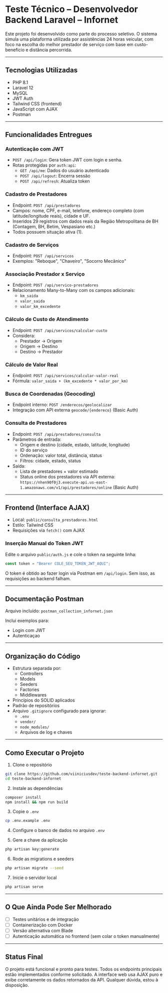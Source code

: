# Teste Técnico – Desenvolvedor Backend Laravel – Infornet

Este projeto foi desenvolvido como parte do processo seletivo. O sistema simula uma plataforma utilizada por assistências 24 horas veicular, com foco na escolha do melhor prestador de serviço com base em custo-benefício e distância percorrida.

---

## Tecnologias Utilizadas

- PHP 8.1
- Laravel 12
- MySQL
- JWT Auth
- Tailwind CSS (frontend)
- JavaScript com AJAX
- Postman

---

## Funcionalidades Entregues

### Autenticação com JWT

- `POST /api/login`: Gera token JWT com login e senha.
- Rotas protegidas por `auth:api`:
  - `GET /api/me`: Dados do usuário autenticado
  - `POST /api/logout`: Encerra sessão
  - `POST /api/refresh`: Atualiza token

### Cadastro de Prestadores

- Endpoint: `POST /api/prestadores`
- Campos: nome, CPF, e-mail, telefone, endereço completo (com latitude/longitude reais), cidade e UF.
- Inseridos 29 registros com dados reais da Região Metropolitana de BH (Contagem, BH, Betim, Vespasiano etc.)
- Todos possuem situação ativa (1).

### Cadastro de Serviços

- Endpoint: `POST /api/servicos`
- Exemplos: "Reboque", "Chaveiro", "Socorro Mecânico"

### Associação Prestador x Serviço

- Endpoint: `POST /api/servico-prestadores`
- Relacionamento Many-to-Many com os campos adicionais:
  - `km_saida`
  - `valor_saida`
  - `valor_km_excedente`

### Cálculo de Custo de Atendimento

- Endpoint: `POST /api/servicos/calcular-custo`
- Considera:
  - Prestador → Origem
  - Origem → Destino
  - Destino → Prestador

### Cálculo de Valor Real

- Endpoint: `POST /api/servicos/calcular-valor-real`
- Fórmula: `valor_saida + (km_excedente * valor_por_km)`

### Busca de Coordenadas (Geocoding)

- Endpoint interno: `POST /enderecos/geolocalizar`
- Integração com API externa `geocode/{endereco}` (Basic Auth)

### Consulta de Prestadores

- Endpoint: `POST /api/prestadores/consulta`
- Parâmetros de entrada:
  - Origem e destino (cidade, estado, latitude, longitude)
  - ID do serviço
  - Ordenação: valor total, distância, status
  - Filtros: cidade, estado, status
- Saída:
  - Lista de prestadores + valor estimado
  - Status online dos prestadores via API externa:
    `https://nhen90f0j3.execute-api.us-east-1.amazonaws.com/v1/api/prestadores/online` (Basic Auth)

---

## Frontend (Interface AJAX)

- Local: `public/consulta_prestadores.html`
- Estilo: Tailwind CSS
- Requisições via `fetch()` com AJAX

### Inserção Manual do Token JWT

Edite o arquivo `public/auth.js` e cole o token na seguinte linha:

```js
const token = "Bearer COLE_SEU_TOKEN_JWT_AQUI";
```

O token é obtido ao fazer login via Postman em `/api/login`. Sem isso, as requisições ao backend falham.

---

## Documentação Postman

Arquivo incluído: `postman_collection_infornet.json`

Inclui exemplos para:

- Login com JWT
- Autenticaçao

---

## Organização do Código

- Estrutura separada por:
  - Controllers
  - Models
  - Seeders
  - Factories
  - Middlewares
- Princípios do SOLID aplicados
- Padrão de repositórios
- Arquivo `.gitignore` configurado para ignorar:
  - `.env`
  - `vendor/`
  - `node_modules/`
  - Arquivos de log e chaves

---

## Como Executar o Projeto

1. Clone o repositório

```bash
git clone https://github.com/viiniciusdev/teste-backend-infornet.git
cd teste-backend-infornet
```

2. Instale as dependências

```bash
composer install
npm install && npm run build
```

3. Copie o `.env`

```bash
cp .env.example .env
```

4. Configure o banco de dados no arquivo `.env`

5. Gere a chave da aplicação

```bash
php artisan key:generate
```

6. Rode as migrations e seeders

```bash
php artisan migrate --seed
```

7. Inicie o servidor local

```bash
php artisan serve
```

---

## O Que Ainda Pode Ser Melhorado

- [ ] Testes unitários e de integração
- [ ] Containerização com Docker
- [ ] Versão alternativa com Blade
- [ ] Autenticação automática no frontend (sem colar o token manualmente)

---

## Status Final

O projeto está funcional e pronto para testes. Todos os endpoints principais estão implementados conforme solicitado. A interface web usa AJAX puro e exibe corretamente os dados retornados da API. Qualquer dúvida, estou à disposição.

